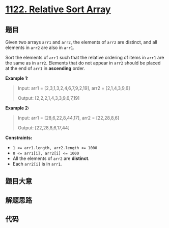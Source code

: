 # [1122. Relative Sort Array](https://leetcode.com/problems/relative-sort-array/)

## 题目

Given two arrays `arr1` and `arr2`, the elements of `arr2` are distinct, and
all elements in `arr2` are also in `arr1`.

Sort the elements of `arr1` such that the relative ordering of items in `arr1`
are the same as in `arr2`. Elements that do not appear in `arr2` should be
placed at the end of `arr1` in **ascending** order.



**Example 1:**

> Input: arr1 = [2,3,1,3,2,4,6,7,9,2,19], arr2 = [2,1,4,3,9,6]
> 
> Output: [2,2,2,1,4,3,3,9,6,7,19]

**Example 2:**

> Input: arr1 = [28,6,22,8,44,17], arr2 = [22,28,8,6]
> 
> Output: [22,28,8,6,17,44]

**Constraints:**

  * `1 <= arr1.length, arr2.length <= 1000`
  * `0 <= arr1[i], arr2[i] <= 1000`
  * All the elements of `arr2` are **distinct**.
  * Each `arr2[i]` is in `arr1`.


## 题目大意

## 解题思路

## 代码

```javascript

```


